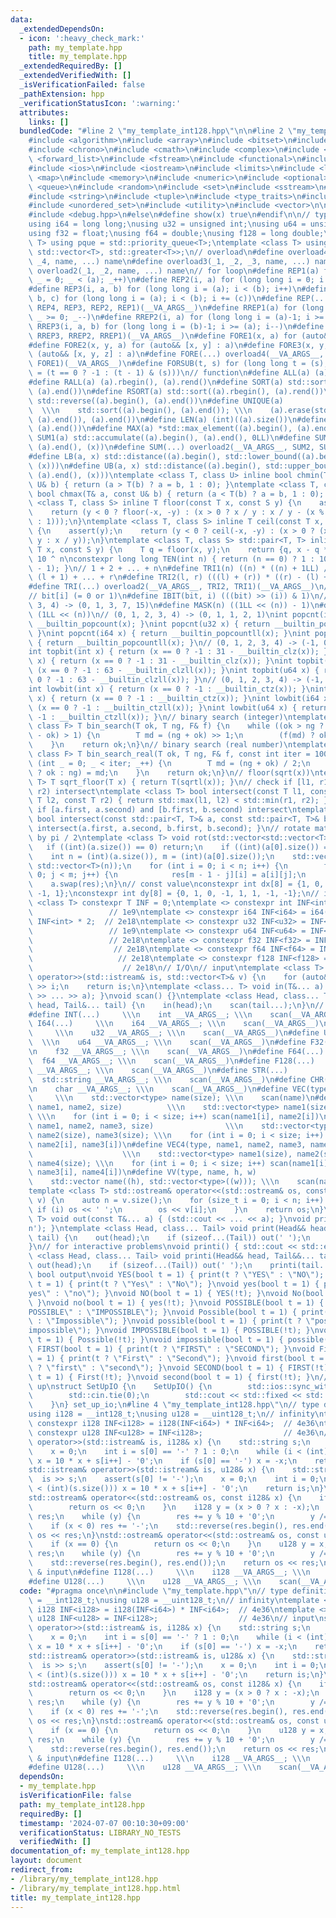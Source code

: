 ```yaml
---
data:
  _extendedDependsOn:
  - icon: ':heavy_check_mark:'
    path: my_template.hpp
    title: my_template.hpp
  _extendedRequiredBy: []
  _extendedVerifiedWith: []
  _isVerificationFailed: false
  _pathExtension: hpp
  _verificationStatusIcon: ':warning:'
  attributes:
    links: []
  bundledCode: "#line 2 \"my_template_int128.hpp\"\n\n#line 2 \"my_template.hpp\"\n\
    #include <algorithm>\n#include <array>\n#include <bitset>\n#include <cassert>\n\
    #include <chrono>\n#include <cmath>\n#include <complex>\n#include <deque>\n#include\
    \ <forward_list>\n#include <fstream>\n#include <functional>\n#include <iomanip>\n\
    #include <ios>\n#include <iostream>\n#include <limits>\n#include <list>\n#include\
    \ <map>\n#include <memory>\n#include <numeric>\n#include <optional>\n#include\
    \ <queue>\n#include <random>\n#include <set>\n#include <sstream>\n#include <stack>\n\
    #include <string>\n#include <tuple>\n#include <type_traits>\n#include <unordered_map>\n\
    #include <unordered_set>\n#include <utility>\n#include <vector>\n\n#ifdef RUTHEN_LOCAL\n\
    #include <debug.hpp>\n#else\n#define show(x) true\n#endif\n\n// type definition\n\
    using i64 = long long;\nusing u32 = unsigned int;\nusing u64 = unsigned long long;\n\
    using f32 = float;\nusing f64 = double;\nusing f128 = long double;\ntemplate <class\
    \ T> using pque = std::priority_queue<T>;\ntemplate <class T> using pqueg = std::priority_queue<T,\
    \ std::vector<T>, std::greater<T>>;\n// overload\n#define overload4(_1, _2, _3,\
    \ _4, name, ...) name\n#define overload3(_1, _2, _3, name, ...) name\n#define\
    \ overload2(_1, _2, name, ...) name\n// for loop\n#define REP1(a) for (long long\
    \ _ = 0; _ < (a); _++)\n#define REP2(i, a) for (long long i = 0; i < (a); i++)\n\
    #define REP3(i, a, b) for (long long i = (a); i < (b); i++)\n#define REP4(i, a,\
    \ b, c) for (long long i = (a); i < (b); i += (c))\n#define REP(...) overload4(__VA_ARGS__,\
    \ REP4, REP3, REP2, REP1)(__VA_ARGS__)\n#define RREP1(a) for (long long _ = (a)-1;\
    \ _ >= 0; _--)\n#define RREP2(i, a) for (long long i = (a)-1; i >= 0; i--)\n#define\
    \ RREP3(i, a, b) for (long long i = (b)-1; i >= (a); i--)\n#define RREP(...) overload3(__VA_ARGS__,\
    \ RREP3, RREP2, RREP1)(__VA_ARGS__)\n#define FORE1(x, a) for (auto&& x : a)\n\
    #define FORE2(x, y, a) for (auto&& [x, y] : a)\n#define FORE3(x, y, z, a) for\
    \ (auto&& [x, y, z] : a)\n#define FORE(...) overload4(__VA_ARGS__, FORE3, FORE2,\
    \ FORE1)(__VA_ARGS__)\n#define FORSUB(t, s) for (long long t = (s); t >= 0; t\
    \ = (t == 0 ? -1 : (t - 1) & (s)))\n// function\n#define ALL(a) (a).begin(), (a).end()\n\
    #define RALL(a) (a).rbegin(), (a).rend()\n#define SORT(a) std::sort((a).begin(),\
    \ (a).end())\n#define RSORT(a) std::sort((a).rbegin(), (a).rend())\n#define REV(a)\
    \ std::reverse((a).begin(), (a).end())\n#define UNIQUE(a)                    \
    \  \\\n    std::sort((a).begin(), (a).end()); \\\n    (a).erase(std::unique((a).begin(),\
    \ (a).end()), (a).end())\n#define LEN(a) (int)((a).size())\n#define MIN(a) *std::min_element((a).begin(),\
    \ (a).end())\n#define MAX(a) *std::max_element((a).begin(), (a).end())\n#define\
    \ SUM1(a) std::accumulate((a).begin(), (a).end(), 0LL)\n#define SUM2(a, x) std::accumulate((a).begin(),\
    \ (a).end(), (x))\n#define SUM(...) overload2(__VA_ARGS__, SUM2, SUM1)(__VA_ARGS__)\n\
    #define LB(a, x) std::distance((a).begin(), std::lower_bound((a).begin(), (a).end(),\
    \ (x)))\n#define UB(a, x) std::distance((a).begin(), std::upper_bound((a).begin(),\
    \ (a).end(), (x)))\ntemplate <class T, class U> inline bool chmin(T& a, const\
    \ U& b) { return (a > T(b) ? a = b, 1 : 0); }\ntemplate <class T, class U> inline\
    \ bool chmax(T& a, const U& b) { return (a < T(b) ? a = b, 1 : 0); }\ntemplate\
    \ <class T, class S> inline T floor(const T x, const S y) {\n    assert(y);\n\
    \    return (y < 0 ? floor(-x, -y) : (x > 0 ? x / y : x / y - (x % y == 0 ? 0\
    \ : 1)));\n}\ntemplate <class T, class S> inline T ceil(const T x, const S y)\
    \ {\n    assert(y);\n    return (y < 0 ? ceil(-x, -y) : (x > 0 ? (x + y - 1) /\
    \ y : x / y));\n}\ntemplate <class T, class S> std::pair<T, T> inline divmod(const\
    \ T x, const S y) {\n    T q = floor(x, y);\n    return {q, x - q * y};\n}\n//\
    \ 10 ^ n\nconstexpr long long TEN(int n) { return (n == 0) ? 1 : 10LL * TEN(n\
    \ - 1); }\n// 1 + 2 + ... + n\n#define TRI1(n) ((n) * ((n) + 1LL) / 2)\n// l +\
    \ (l + 1) + ... + r\n#define TRI2(l, r) (((l) + (r)) * ((r) - (l) + 1LL) / 2)\n\
    #define TRI(...) overload2(__VA_ARGS__, TRI2, TRI1)(__VA_ARGS__)\n// bit operation\n\
    // bit[i] (= 0 or 1)\n#define IBIT(bit, i) (((bit) >> (i)) & 1)\n// (0, 1, 2,\
    \ 3, 4) -> (0, 1, 3, 7, 15)\n#define MASK(n) ((1LL << (n)) - 1)\n#define POW2(n)\
    \ (1LL << (n))\n// (0, 1, 2, 3, 4) -> (0, 1, 1, 2, 1)\nint popcnt(int x) { return\
    \ __builtin_popcount(x); }\nint popcnt(u32 x) { return __builtin_popcount(x);\
    \ }\nint popcnt(i64 x) { return __builtin_popcountll(x); }\nint popcnt(u64 x)\
    \ { return __builtin_popcountll(x); }\n// (0, 1, 2, 3, 4) -> (-1, 0, 1, 1, 2)\n\
    int topbit(int x) { return (x == 0 ? -1 : 31 - __builtin_clz(x)); }\nint topbit(u32\
    \ x) { return (x == 0 ? -1 : 31 - __builtin_clz(x)); }\nint topbit(i64 x) { return\
    \ (x == 0 ? -1 : 63 - __builtin_clzll(x)); }\nint topbit(u64 x) { return (x ==\
    \ 0 ? -1 : 63 - __builtin_clzll(x)); }\n// (0, 1, 2, 3, 4) -> (-1, 0, 1, 0, 2)\n\
    int lowbit(int x) { return (x == 0 ? -1 : __builtin_ctz(x)); }\nint lowbit(u32\
    \ x) { return (x == 0 ? -1 : __builtin_ctz(x)); }\nint lowbit(i64 x) { return\
    \ (x == 0 ? -1 : __builtin_ctzll(x)); }\nint lowbit(u64 x) { return (x == 0 ?\
    \ -1 : __builtin_ctzll(x)); }\n// binary search (integer)\ntemplate <class T,\
    \ class F> T bin_search(T ok, T ng, F& f) {\n    while ((ok > ng ? ok - ng : ng\
    \ - ok) > 1) {\n        T md = (ng + ok) >> 1;\n        (f(md) ? ok : ng) = md;\n\
    \    }\n    return ok;\n}\n// binary search (real number)\ntemplate <class T,\
    \ class F> T bin_search_real(T ok, T ng, F& f, const int iter = 100) {\n    for\
    \ (int _ = 0; _ < iter; _++) {\n        T md = (ng + ok) / 2;\n        (f(md)\
    \ ? ok : ng) = md;\n    }\n    return ok;\n}\n// floor(sqrt(x))\ntemplate <class\
    \ T> T sqrt_floor(T x) { return T(sqrtl(x)); }\n// check if [l1, r1) and [l2,\
    \ r2) intersect\ntemplate <class T> bool intersect(const T l1, const T r1, const\
    \ T l2, const T r2) { return std::max(l1, l2) < std::min(r1, r2); }\n// check\
    \ if [a.first, a.second) and [b.first, b.second) intersect\ntemplate <class T>\
    \ bool intersect(const std::pair<T, T>& a, const std::pair<T, T>& b) { return\
    \ intersect(a.first, a.second, b.first, b.second); }\n// rotate matrix counterclockwise\
    \ by pi / 2\ntemplate <class T> void rot(std::vector<std::vector<T>>& a) {\n \
    \   if ((int)(a.size()) == 0) return;\n    if ((int)(a[0].size()) == 0) return;\n\
    \    int n = (int)(a.size()), m = (int)(a[0].size());\n    std::vector res(m,\
    \ std::vector<T>(n));\n    for (int i = 0; i < n; i++) {\n        for (int j =\
    \ 0; j < m; j++) {\n            res[m - 1 - j][i] = a[i][j];\n        }\n    }\n\
    \    a.swap(res);\n}\n// const value\nconstexpr int dx[8] = {1, 0, -1, 0, 1, -1,\
    \ -1, 1};\nconstexpr int dy[8] = {0, 1, 0, -1, 1, 1, -1, -1};\n// infinity\ntemplate\
    \ <class T> constexpr T INF = 0;\ntemplate <> constexpr int INF<int> = 1'000'000'000;\
    \                 // 1e9\ntemplate <> constexpr i64 INF<i64> = i64(INF<int>) *\
    \ INF<int> * 2;  // 2e18\ntemplate <> constexpr u32 INF<u32> = INF<int>;     \
    \                 // 1e9\ntemplate <> constexpr u64 INF<u64> = INF<i64>;     \
    \                 // 2e18\ntemplate <> constexpr f32 INF<f32> = INF<i64>;    \
    \                  // 2e18\ntemplate <> constexpr f64 INF<f64> = INF<i64>;   \
    \                   // 2e18\ntemplate <> constexpr f128 INF<f128> = INF<i64>;\
    \                    // 2e18\n// I/O\n// input\ntemplate <class T> std::istream&\
    \ operator>>(std::istream& is, std::vector<T>& v) {\n    for (auto&& i : v) is\
    \ >> i;\n    return is;\n}\ntemplate <class... T> void in(T&... a) { (std::cin\
    \ >> ... >> a); }\nvoid scan() {}\ntemplate <class Head, class... Tail> void scan(Head&\
    \ head, Tail&... tail) {\n    in(head);\n    scan(tail...);\n}\n// input macro\n\
    #define INT(...)     \\\n    int __VA_ARGS__; \\\n    scan(__VA_ARGS__)\n#define\
    \ I64(...)     \\\n    i64 __VA_ARGS__; \\\n    scan(__VA_ARGS__)\n#define U32(...)\
    \     \\\n    u32 __VA_ARGS__; \\\n    scan(__VA_ARGS__)\n#define U64(...)   \
    \  \\\n    u64 __VA_ARGS__; \\\n    scan(__VA_ARGS__)\n#define F32(...)     \\\
    \n    f32 __VA_ARGS__; \\\n    scan(__VA_ARGS__)\n#define F64(...)     \\\n  \
    \  f64 __VA_ARGS__; \\\n    scan(__VA_ARGS__)\n#define F128(...)     \\\n    f128\
    \ __VA_ARGS__; \\\n    scan(__VA_ARGS__)\n#define STR(...)             \\\n  \
    \  std::string __VA_ARGS__; \\\n    scan(__VA_ARGS__)\n#define CHR(...)      \\\
    \n    char __VA_ARGS__; \\\n    scan(__VA_ARGS__)\n#define VEC(type, name, size)\
    \     \\\n    std::vector<type> name(size); \\\n    scan(name)\n#define VEC2(type,\
    \ name1, name2, size)          \\\n    std::vector<type> name1(size), name2(size);\
    \ \\\n    for (int i = 0; i < size; i++) scan(name1[i], name2[i])\n#define VEC3(type,\
    \ name1, name2, name3, size)                \\\n    std::vector<type> name1(size),\
    \ name2(size), name3(size); \\\n    for (int i = 0; i < size; i++) scan(name1[i],\
    \ name2[i], name3[i])\n#define VEC4(type, name1, name2, name3, name4, size)  \
    \                    \\\n    std::vector<type> name1(size), name2(size), name3(size),\
    \ name4(size); \\\n    for (int i = 0; i < size; i++) scan(name1[i], name2[i],\
    \ name3[i], name4[i])\n#define VV(type, name, h, w)                       \\\n\
    \    std::vector name((h), std::vector<type>((w))); \\\n    scan(name)\n// output\n\
    template <class T> std::ostream& operator<<(std::ostream& os, const std::vector<T>&\
    \ v) {\n    auto n = v.size();\n    for (size_t i = 0; i < n; i++) {\n       \
    \ if (i) os << ' ';\n        os << v[i];\n    }\n    return os;\n}\ntemplate <class...\
    \ T> void out(const T&... a) { (std::cout << ... << a); }\nvoid print() { out('\\\
    n'); }\ntemplate <class Head, class... Tail> void print(Head&& head, Tail&&...\
    \ tail) {\n    out(head);\n    if (sizeof...(Tail)) out(' ');\n    print(tail...);\n\
    }\n// for interactive problems\nvoid printi() { std::cout << std::endl; }\ntemplate\
    \ <class Head, class... Tail> void printi(Head&& head, Tail&&... tail) {\n   \
    \ out(head);\n    if (sizeof...(Tail)) out(' ');\n    printi(tail...);\n}\n//\
    \ bool output\nvoid YES(bool t = 1) { print(t ? \"YES\" : \"NO\"); }\nvoid Yes(bool\
    \ t = 1) { print(t ? \"Yes\" : \"No\"); }\nvoid yes(bool t = 1) { print(t ? \"\
    yes\" : \"no\"); }\nvoid NO(bool t = 1) { YES(!t); }\nvoid No(bool t = 1) { Yes(!t);\
    \ }\nvoid no(bool t = 1) { yes(!t); }\nvoid POSSIBLE(bool t = 1) { print(t ? \"\
    POSSIBLE\" : \"IMPOSSIBLE\"); }\nvoid Possible(bool t = 1) { print(t ? \"Possible\"\
    \ : \"Impossible\"); }\nvoid possible(bool t = 1) { print(t ? \"possible\" : \"\
    impossible\"); }\nvoid IMPOSSIBLE(bool t = 1) { POSSIBLE(!t); }\nvoid Impossible(bool\
    \ t = 1) { Possible(!t); }\nvoid impossible(bool t = 1) { possible(!t); }\nvoid\
    \ FIRST(bool t = 1) { print(t ? \"FIRST\" : \"SECOND\"); }\nvoid First(bool t\
    \ = 1) { print(t ? \"First\" : \"Second\"); }\nvoid first(bool t = 1) { print(t\
    \ ? \"first\" : \"second\"); }\nvoid SECOND(bool t = 1) { FIRST(!t); }\nvoid Second(bool\
    \ t = 1) { First(!t); }\nvoid second(bool t = 1) { first(!t); }\n// I/O speed\
    \ up\nstruct SetUpIO {\n    SetUpIO() {\n        std::ios::sync_with_stdio(false);\n\
    \        std::cin.tie(0);\n        std::cout << std::fixed << std::setprecision(15);\n\
    \    }\n} set_up_io;\n#line 4 \"my_template_int128.hpp\"\n// type definition\n\
    using i128 = __int128_t;\nusing u128 = __uint128_t;\n// infinity\ntemplate <>\
    \ constexpr i128 INF<i128> = i128(INF<i64>) * INF<i64>;  // 4e36\ntemplate <>\
    \ constexpr u128 INF<u128> = INF<i128>;                  // 4e36\n// input\nstd::istream&\
    \ operator>>(std::istream& is, i128& x) {\n    std::string s;\n    is >> s;\n\
    \    x = 0;\n    int i = s[0] == '-' ? 1 : 0;\n    while (i < (int)(s.size()))\
    \ x = 10 * x + s[i++] - '0';\n    if (s[0] == '-') x = -x;\n    return is;\n}\n\
    std::istream& operator>>(std::istream& is, u128& x) {\n    std::string s;\n  \
    \  is >> s;\n    assert(s[0] != '-');\n    x = 0;\n    int i = 0;\n    while (i\
    \ < (int)(s.size())) x = 10 * x + s[i++] - '0';\n    return is;\n}\n// output\n\
    std::ostream& operator<<(std::ostream& os, const i128& x) {\n    if (x == 0) {\n\
    \        return os << 0;\n    }\n    i128 y = (x > 0 ? x : -x);\n    std::string\
    \ res;\n    while (y) {\n        res += y % 10 + '0';\n        y /= 10;\n    }\n\
    \    if (x < 0) res += '-';\n    std::reverse(res.begin(), res.end());\n    return\
    \ os << res;\n}\nstd::ostream& operator<<(std::ostream& os, const u128& x) {\n\
    \    if (x == 0) {\n        return os << 0;\n    }\n    u128 y = x;\n    std::string\
    \ res;\n    while (y) {\n        res += y % 10 + '0';\n        y /= 10;\n    }\n\
    \    std::reverse(res.begin(), res.end());\n    return os << res;\n}\n// definition\
    \ & input\n#define I128(...)     \\\n    i128 __VA_ARGS__; \\\n    scan(__VA_ARGS__)\n\
    #define U128(...)     \\\n    u128 __VA_ARGS__; \\\n    scan(__VA_ARGS__)\n"
  code: "#pragma once\n\n#include \"my_template.hpp\"\n// type definition\nusing i128\
    \ = __int128_t;\nusing u128 = __uint128_t;\n// infinity\ntemplate <> constexpr\
    \ i128 INF<i128> = i128(INF<i64>) * INF<i64>;  // 4e36\ntemplate <> constexpr\
    \ u128 INF<u128> = INF<i128>;                  // 4e36\n// input\nstd::istream&\
    \ operator>>(std::istream& is, i128& x) {\n    std::string s;\n    is >> s;\n\
    \    x = 0;\n    int i = s[0] == '-' ? 1 : 0;\n    while (i < (int)(s.size()))\
    \ x = 10 * x + s[i++] - '0';\n    if (s[0] == '-') x = -x;\n    return is;\n}\n\
    std::istream& operator>>(std::istream& is, u128& x) {\n    std::string s;\n  \
    \  is >> s;\n    assert(s[0] != '-');\n    x = 0;\n    int i = 0;\n    while (i\
    \ < (int)(s.size())) x = 10 * x + s[i++] - '0';\n    return is;\n}\n// output\n\
    std::ostream& operator<<(std::ostream& os, const i128& x) {\n    if (x == 0) {\n\
    \        return os << 0;\n    }\n    i128 y = (x > 0 ? x : -x);\n    std::string\
    \ res;\n    while (y) {\n        res += y % 10 + '0';\n        y /= 10;\n    }\n\
    \    if (x < 0) res += '-';\n    std::reverse(res.begin(), res.end());\n    return\
    \ os << res;\n}\nstd::ostream& operator<<(std::ostream& os, const u128& x) {\n\
    \    if (x == 0) {\n        return os << 0;\n    }\n    u128 y = x;\n    std::string\
    \ res;\n    while (y) {\n        res += y % 10 + '0';\n        y /= 10;\n    }\n\
    \    std::reverse(res.begin(), res.end());\n    return os << res;\n}\n// definition\
    \ & input\n#define I128(...)     \\\n    i128 __VA_ARGS__; \\\n    scan(__VA_ARGS__)\n\
    #define U128(...)     \\\n    u128 __VA_ARGS__; \\\n    scan(__VA_ARGS__)"
  dependsOn:
  - my_template.hpp
  isVerificationFile: false
  path: my_template_int128.hpp
  requiredBy: []
  timestamp: '2024-07-07 00:10:30+09:00'
  verificationStatus: LIBRARY_NO_TESTS
  verifiedWith: []
documentation_of: my_template_int128.hpp
layout: document
redirect_from:
- /library/my_template_int128.hpp
- /library/my_template_int128.hpp.html
title: my_template_int128.hpp
---
```

